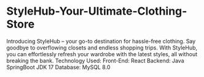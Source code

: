 # StyleHub-Your-Ultimate-Clothing-Store
Introducing StyleHub – your go-to destination for hassle-free clothing. Say goodbye to overflowing closets and endless shopping trips. With StyleHub, you can effortlessly refresh your wardrobe with the latest styles, all without breaking the bank. Technology Used: Front-End: React Backend: Java SpringBoot JDK 17 Database: MySQL 8.0
